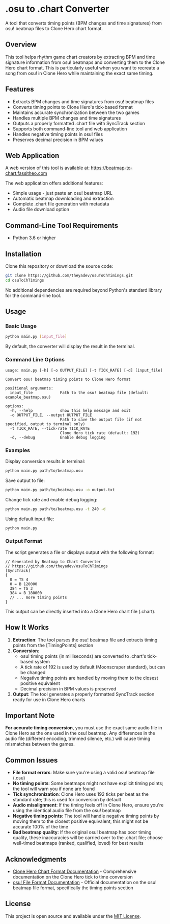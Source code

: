 # .osu to .chart Converter

A tool that converts timing points (BPM changes and time signatures) from osu! beatmap files to Clone Hero chart format.

## Overview

This tool helps rhythm game chart creators by extracting BPM and time signature information from osu! beatmaps and converting them to the Clone Hero chart format. This is particularly useful when you want to recreate a song from osu! in Clone Hero while maintaining the exact same timing.

## Features

- Extracts BPM changes and time signatures from osu! beatmap files
- Converts timing points to Clone Hero's tick-based format
- Maintains accurate synchronization between the two games
- Handles multiple BPM changes and time signatures
- Outputs a properly formatted .chart file with SyncTrack section
- Supports both command-line tool and web application
- Handles negative timing points in osu! files
- Preserves decimal precision in BPM values

## Web Application

A web version of this tool is available at:
https://beatmap-to-chart.fassitheo.com

The web application offers additional features:
- Simple usage - just paste an osu! beatmap URL
- Automatic beatmap downloading and extraction
- Complete .chart file generation with metadata
- Audio file download option

## Command-Line Tool Requirements

- Python 3.6 or higher

## Installation

Clone this repository or download the source code:

```bash
git clone https://github.com/theyadev/osuToChTimings.git
cd osuToChTimings
```

No additional dependencies are required beyond Python's standard library for the command-line tool.

## Usage

### Basic Usage

```bash
python main.py [input_file]
```

By default, the converter will display the result in the terminal.

### Command Line Options

```
usage: main.py [-h] [-o OUTPUT_FILE] [-t TICK_RATE] [-d] [input_file]

Convert osu! beatmap timing points to Clone Hero format

positional arguments:
  input_file            Path to the osu! beatmap file (default: example_beatmap.osu)

options:
  -h, --help            show this help message and exit
  -o OUTPUT_FILE, --output OUTPUT_FILE
                        Path to save the output file (if not specified, output to terminal only)
  -t TICK_RATE, --tick-rate TICK_RATE
                        Clone Hero tick rate (default: 192)
  -d, --debug           Enable debug logging
```

### Examples

Display conversion results in terminal:

```bash
python main.py path/to/beatmap.osu
```

Save output to file:

```bash
python main.py path/to/beatmap.osu -o output.txt
```

Change tick rate and enable debug logging:

```bash
python main.py path/to/beatmap.osu -t 240 -d
```

Using default input file:

```bash
python main.py
```

### Output Format

The script generates a file or displays output with the following format:

```
// Generated by Beatmap to Chart Converter
// https://github.com/theyadev/osuToChTimings
[SyncTrack]
{
  0 = TS 4
  0 = B 120000
  384 = TS 3
  384 = B 180000
  // ... more timing points
}
```

This output can be directly inserted into a Clone Hero chart file (.chart).

## How It Works

1. **Extraction**: The tool parses the osu! beatmap file and extracts timing points from the [TimingPoints] section
2. **Conversion**: 
   - osu! timing points (in milliseconds) are converted to .chart's tick-based system
   - A tick rate of 192 is used by default (Moonscraper standard), but can be changed
   - Negative timing points are handled by moving them to the closest positive equivalent
   - Decimal precision in BPM values is preserved
3. **Output**: The tool generates a properly formatted SyncTrack section ready for use in Clone Hero charts

## Important Note

**For accurate timing conversion**, you must use the exact same audio file in Clone Hero as the one used in the osu! beatmap. Any differences in the audio file (different encoding, trimmed silence, etc.) will cause timing mismatches between the games.

## Common Issues

- **File format errors**: Make sure you're using a valid osu! beatmap file (.osu)
- **No timing points**: Some beatmaps might not have explicit timing points; the tool will warn you if none are found
- **Tick synchronization**: Clone Hero uses 192 ticks per beat as the standard rate; this is used for conversion by default
- **Audio misalignment**: If the timing feels off in Clone Hero, ensure you're using the identical audio file from the osu! beatmap
- **Negative timing points**: The tool will handle negative timing points by moving them to the closest positive equivalent, this might not be accurate 100% of the time
- **Bad beatmap quality**: If the original osu! beatmap has poor timing quality, these inaccuracies will be carried over to the .chart file; choose well-timed beatmaps (ranked, qualified, loved) for best results

## Acknowledgments

- [Clone Hero Chart Format Documentation](https://github.com/TheNathannator/GuitarGame_ChartFormats/blob/main/doc/FileFormats/General%20Notes.md) - Comprehensive documentation on the Clone Hero tick to time conversion
- [osu! File Format Documentation](https://osu.ppy.sh/wiki/en/Client/File_formats/osu_%28file_format%29#timing-points) - Official documentation on the osu! beatmap file format, specifically the timing points section

## License

This project is open source and available under the [MIT License](LICENSE). 